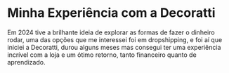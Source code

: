 

# Minha Experiência com a Decoratti

Em 2024 tive a brilhante ideia de explorar as formas de fazer o dinheiro rodar, uma das opções que me interessei foi em dropshipping, e foi aí que iniciei a Decoratti, durou alguns meses mas consegui ter uma experiência incrível com a loja e um ótimo retorno, tanto financeiro quanto de aprendizado.